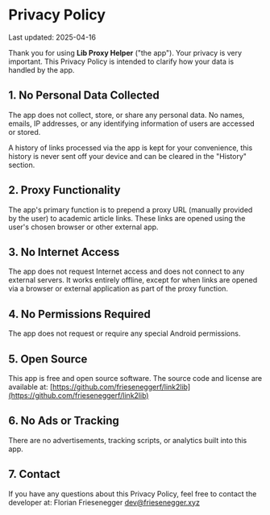 # Privacy Policy

Last updated: 2025-04-16

Thank you for using **Lib Proxy Helper** ("the app"). Your privacy is very important. 
This Privacy Policy is intended to clarify how your data is handled by the app.

## 1. No Personal Data Collected
The app does not collect, store, or share any personal data. No names, emails, IP addresses, 
or any identifying information of users are accessed or stored.

A history of links processed via the app is kept for your convenience, this history is never
sent off your device and can be cleared in the "History" section.

## 2. Proxy Functionality
The app's primary function is to prepend a proxy URL (manually provided by the user) to
academic article links. These links are opened using the user's chosen browser or other
external app.

## 3. No Internet Access
The app does not request Internet access and does not connect to any external servers. 
It works entirely offline, except for when links are opened via a browser or external 
application as part of the proxy function.

## 4. No Permissions Required
The app does not request or require any special Android permissions.

## 5. Open Source
This app is free and open source software. The source code and license are available at:
[https://github.com/frieseneggerf/link2lib](https://github.com/frieseneggerf/link2lib)

## 6. No Ads or Tracking
There are no advertisements, tracking scripts, or analytics built into this app.

## 7. Contact
If you have any questions about this Privacy Policy, feel free to contact the developer at:
Florian Friesenegger
[dev@friesenegger.xyz](mailto:\%22Florian\%20Friesenegger\%22\%3cdev@friesenegger.xyz\%3e)
